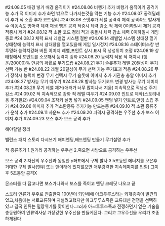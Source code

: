 #24.08.05
배경 넣기
배경 움직이기
#24.08.06
비행기 추가
비행기 움직이기
공격기능 추가
적 이미지 추가
화면 밖으로 나가지는것을 막는 기능 추가
#24.08.07
공격딜레이 추가
적 소환 추가
코드정리
#24.08.08
스탯추가
    레밸
    공격력
    체력
    공격속도
    발사개수
    이동속도
    방어력
    체력 재생
    행운
공격 적중시 체력 감소
적 체력 0이하일시 제거
공격 적중시 제거
#24.08.12
적 소환 코드 정리
적과 충돌시 체력 감소
체력 0이하일시 게임종료
#24.08.13
체력 표시
레밸업 시스템 절반
#24.08.14
레밸업 시스템
상태창 열기
상태창에 능력치 표시
상태창을 열고있을때 게임 일시정지
#24.08.16
스테이터스창 반투명화
능력치강화 버튼 이미지
레밸,포인트 상시 표시
적 생성위치 조정
#24.08.19
상태창에서 포인트를 소모해서 능력치 강화
#24.08.20
능력치 적용
적 처치시 (행운/20000)% 만큼의 확률로 무기드랍
#24.08.21
무기 슬롯추가
레밸 20달성이 무기 선택 가능 반
#24.08.22
레밸 20달성이 무기 선택 가능
무기효과 적용
#24.08.26
무기 장착시 능력치 변경
무기 선택시 무기 슬롯에 이미지 추가
기관총 총알 이미지 추가
#24.08.27
방사능 무기 띠우기
#24.08.28
방사능 무기코드 변경
방사능 무기 데미지 추가
#24.08.29
무기 레밸 제거(애러가 너무 많이나서 지움)
지속적으로 적생성 주기 감소
#24.09.02 
적 지속적으로 강화
적 레밸 띠우기
#24.09.03
인트로 제작(스토리내용 추가필요)
#24.09.04
조작키 설명 넣기
#24.09.05
앤딩 넣기
인트로,앤딩 스킵 추가
#24.09.06
이미지 추가
적소환종류 추가기능 만드는중
#24.09.10
적 소환 종류추가
운석 추가
#24.09.11
사운드 추가
#24.09.20
피격시 공격하는 우주선 추가
보스 이미지 추가
#24.09.23
보스 추가
보스 공격 추가







해야할일 정리

밸런스 패치 
스토리 다시쓰기
해피앤딩,배드앤딩 만들기
무기설명 추가

적 종류추가
    1.원거리 공격하는 우주선
    2.죽으면 사방으로 공격하는 우주선

보스 공격
2.자신의 우주선과 동일한 y좌표에서 구체 발사
3.5초동안 에너지를 모은후 거대한 구체 발사(맨위 또는 맨아래에 있지않으면 매우강력한 지속데미지를 입힘)
   그이후 5초동안 공격X



몬스터를 다 잡고나면 보스가나와서 보스를 죽이고 앤딩 크레딧 나오고 끝



스토리
    인류가 우주로 진출한지 100년이 되던해에 아크투루스라는 외개종족이 발견되었고,처음에는 서로교류하며 지낼려고했지만 아크투루스족은 교류대신 전쟁을 선택하였고  결국 인류는 
    멸망위기를 맞이한다.그러자 아크투루스족과 전쟁하면서 얻은 기술을총동원하여 인류역사상 가장강한 우주선을 만들게된다.
    그리고 그우주선을 우리가 조종하게된다